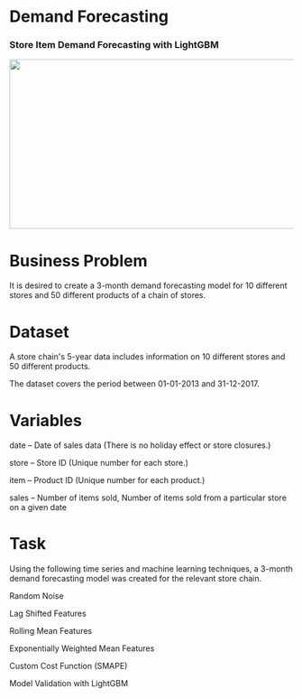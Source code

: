# Demand Forecasting
### Store Item Demand Forecasting with LightGBM

<p align="center">
  <img width="600" height="300" src="https://imageio.forbes.com/specials-images/imageserve/6179e7e6179fcfe3c9e7de16/demand-spike/960x0.jpg?fit=bounds&format=jpg&width=960">
</p>

# Business Problem
It is desired to create a 3-month demand forecasting model for 10 different stores and 50 different products of a chain of stores.

# Dataset
A store chain's 5-year data includes information on 10 different stores and 50 different products.

The dataset covers the period between 01-01-2013 and 31-12-2017.
# Variables
date – Date of sales data (There is no holiday effect or store closures.)

store – Store ID (Unique number for each store.)

item – Product ID (Unique number for each product.)

sales – Number of items sold, Number of items sold from a particular store on a given date
# Task
Using the following time series and machine learning techniques, a 3-month demand forecasting model was created for the relevant store chain.

Random Noise

Lag Shifted Features

Rolling Mean Features

Exponentially Weighted Mean Features

Custom Cost Function (SMAPE)

Model Validation with LightGBM

